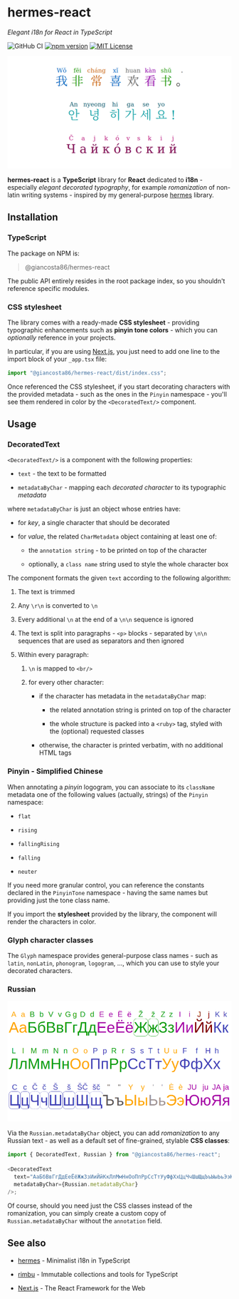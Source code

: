 # hermes-react

_Elegant i18n for React in TypeScript_

![GitHub CI](https://github.com/giancosta86/hermes-react/actions/workflows/publish-to-npm.yml/badge.svg)
[![npm version](https://badge.fury.io/js/@giancosta86%2Fhermes-react.svg)](https://badge.fury.io/js/@giancosta86%2Fhermes-react)
[![MIT License](https://img.shields.io/badge/license-MIT-blue.svg?style=flat)](/LICENSE)

![Screenshot](docs/screenshot.png)

**hermes-react** is a **TypeScript** library for **React** dedicated to **i18n** - especially _elegant decorated typography_, for example _romanization_ of non-latin writing systems - inspired by my general-purpose [hermes](https://github.com/giancosta86/hermes) library.

## Installation

### TypeScript

The package on NPM is:

> @giancosta86/hermes-react

The public API entirely resides in the root package index, so you shouldn't reference specific modules.

### CSS stylesheet

The library comes with a ready-made **CSS stylesheet** - providing typographic enhancements such as **pinyin tone colors** - which you can _optionally_ reference in your projects.

In particular, if you are using [Next.js](https://nextjs.org/), you just need to add one line to the import block of your `_app.tsx` file:

```typescript
import "@giancosta86/hermes-react/dist/index.css";
```

Once referenced the CSS stylesheet, if you start decorating characters with the provided metadata - such as the ones in the `Pinyin` namespace - you'll see them rendered in color by the `<DecoratedText/>` component.

## Usage

### DecoratedText

`<DecoratedText/>` is a component with the following properties:

- `text` - the text to be formatted

- `metadataByChar` - mapping each _decorated character_ to its typographic _metadata_

where `metadataByChar` is just an object whose entries have:

- for _key_, a single character that should be decorated

- for _value_, the related `CharMetadata` object containing at least one of:

  - the `annotation string` - to be printed on top of the character

  - optionally, a `class name` string used to style the whole character box

The component formats the given `text` according to the following algorithm:

1. The text is trimmed

1. Any `\r\n` is converted to `\n`

1. Every additional `\n` at the end of a `\n\n` sequence is ignored

1. The text is split into paragraphs - `<p>` blocks - separated by `\n\n` sequences that are used as separators and then ignored

1. Within every paragraph:

   1. `\n` is mapped to `<br/>`

   1. for every other character:

      - if the character has metadata in the `metadataByChar` map:

        - the related annotation string is printed on top of the character

        - the whole structure is packed into a `<ruby>` tag, styled with the (optional) requested classes

      - otherwise, the character is printed verbatim, with no additional HTML tags

### Pinyin - Simplified Chinese

When annotating a _pinyin_ logogram, you can associate to its `className` metadata one of the following values (actually, strings) of the `Pinyin` namespace:

- `flat`

- `rising`

- `fallingRising`

- `falling`

- `neuter`

If you need more granular control, you can reference the constants declared in the `PinyinTone` namespace - having the same names but providing just the tone class name.

If you import the **stylesheet** provided by the library, the component will render the characters in color.

### Glyph character classes

The `Glyph` namespace provides general-purpose class names - such as `latin`, `nonLatin`, `phonogram`, `logogram`, ..., which you can use to style your decorated characters.

### Russian

![Russian alphabet](./docs/russianAlphabet.png)

Via the `Russian.metadataByChar` object, you can add _romanization_ to any Russian text - as well as a default set of fine-grained, stylable **CSS classes**:

```typescript
import { DecoratedText, Russian } from "@giancosta86/hermes-react";

<DecoratedText
  text="АаБбВвГгДдЕеЁёЖжЗзИиЙйКкЛлМмНнОоПпРрСсТтУуФфХхЦцЧчШшЩщЪъЫыЬьЭэЮюЯя"
  metadataByChar={Russian.metadataByChar}
/>;
```

Of course, should you need just the CSS classes instead of the romanization, you can simply create a custom copy of `Russian.metadataByChar` without the `annotation` field.

## See also

- [hermes](https://github.com/giancosta86/hermes) - Minimalist i18n in TypeScript

- [rimbu](https://rimbu.org/) - Immutable collections and tools for TypeScript

- [Next.js](https://nextjs.org/) - The React Framework for the Web
